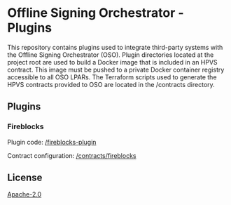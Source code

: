 # Offline Signing Orchestrator - Plugins
This repository contains plugins used to integrate third-party systems with the Offline Signing Orchestrator (OSO). Plugin directories located at the project root are used to build a Docker image that is included in an HPVS contract. This image must be pushed to a private Docker container registry accessible to all OSO LPARs. The Terraform scripts used to generate the HPVS contracts provided to OSO are located in the /contracts directory.

## Plugins

### Fireblocks
Plugin code: [/fireblocks-plugin](./fireblocks-plugin)

Contract configuration: [/contracts/fireblocks](./contracts/fireblocks)

## License
[Apache-2.0](./LICENSE)
